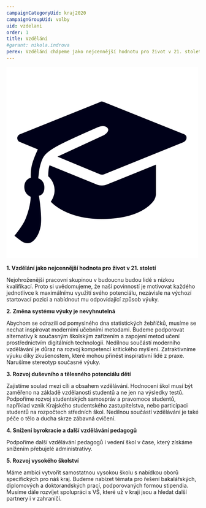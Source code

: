 ```yaml
---
campaignCategoryUid: kraj2020
campaignGroupUid: volby
uid: vzdelani
order: 1
title: Vzdělání
#garant: nikola.indrova
perex: Vzdělání chápeme jako nejcennější hodnotu pro život v 21. století
---
```


![](/assets/img/program2020/01_vzdelavani.png)

**1.  Vzdělání jako nejcennější hodnota pro život v 21. století**
    
Nejohroženější pracovní skupinou v budoucnu budou lidé s nízkou kvalifikací. Proto si uvědomujeme, že naší povinností je motivovat každého jednotlivce k maximálnímu využití svého potenciálu, nezávisle na výchozí startovací pozici a nabídnout mu odpovídající způsob výuky.
    

**2.  Změna systému výuky je nevyhnutelná**
    

Abychom se odrazili od pomyslného dna statistických žebříčků, musíme se nechat inspirovat moderními učebními metodami. Budeme podporovat alternativy k současným školským zařízením a zapojení metod učení prostřednictvím digitálních technologií. Nedílnou součástí moderního vzdělávání je důraz na rozvoj kompetencí kritického myšlení. Zatraktivníme výuku díky zkušenostem, které mohou přinést inspirativní lidé z praxe. Narušíme stereotyp současné výuky.
    

**3.  Rozvoj duševního a tělesného potenciálu dětí**
    
Zajistíme soulad mezi cíli a obsahem vzdělávání. Hodnocení škol musí být zaměřeno na základě vzdělanosti studentů a ne jen na výsledky testů. Podpoříme rozvoj studentských samospráv a pravomoce studentů, například vznik Krajského studentského zastupitelstva, nebo participaci studentů na rozpočtech středních škol. Nedílnou součástí vzdělávání je také péče o tělo a ducha skrze zábavná cvičení.
    

**4.  Snížení byrokracie a další vzdělávání pedagogů**
    
Podpoříme další vzdělávání pedagogů i vedení škol v čase, který získáme snížením přebujelé administrativy.
    

**5.  Rozvoj vysokého školství**
    
Máme ambici vytvořit samostatnou vysokou školu s nabídkou oborů specifických pro náš kraj. Budeme nabízet témata pro řešení bakalářských, diplomových a doktorandských prací, podporovaných formou stipendia. Musíme dále rozvíjet spolupráci s VŠ, které už v kraji jsou a hledat další partnery i v zahraničí.

